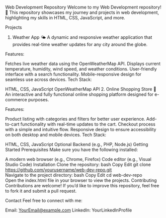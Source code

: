 Web Development Repository
Welcome to my Web Development repository! 🚀 This repository showcases my journey and projects in web development, highlighting my skills in HTML, CSS, JavaScript, and more.

Projects
1. Weather App 🌤️
A dynamic and responsive weather application that provides real-time weather updates for any city around the globe.

Features:

Fetches live weather data using the OpenWeatherMap API.
Displays current temperature, humidity, wind speed, and weather conditions.
User-friendly interface with a search functionality.
Mobile-responsive design for seamless use across devices.
Tech Stack:

HTML, CSS, JavaScript
OpenWeatherMap API
2. Online Shopping Store 🛒
An interactive and fully functional online shopping platform designed for e-commerce purposes.

Features:

Product listing with categories and filters for better user experience.
Add-to-cart functionality with real-time updates to the cart.
Checkout process with a simple and intuitive flow.
Responsive design to ensure accessibility on both desktop and mobile devices.
Tech Stack:

HTML, CSS, JavaScript
Optional Backend (e.g., PHP, Node.js)
Getting Started
Prerequisites
Make sure you have the following installed:

A modern web browser (e.g., Chrome, Firefox)
Code editor (e.g., Visual Studio Code)
Installation
Clone the repository:
bash
Copy
Edit
git clone https://github.com/yourusername/web-dev-repo.git  
Navigate to the project directory:
bash
Copy
Edit
cd web-dev-repo  
Open the index.html file in your browser to view the projects.
Contributing
Contributions are welcome! If you’d like to improve this repository, feel free to fork it and submit a pull request.

Contact
Feel free to connect with me:

Email: YourEmail@example.com
LinkedIn: YourLinkedInProfile
